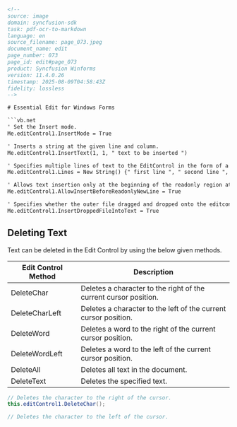 ```html
<!-- 
source: image
domain: syncfusion-sdk
task: pdf-ocr-to-markdown
language: en
source_filename: page_073.jpeg
document_name: edit
page_number: 073
page_id: edit#page_073
product: Syncfusion Winforms
version: 11.4.0.26
timestamp: 2025-08-09T04:58:43Z
fidelity: lossless
-->

# Essential Edit for Windows Forms

```vb.net
' Set the Insert mode.
Me.editControl1.InsertMode = True

' Inserts a string at the given line and column.
Me.editControl1.InsertText(1, 1, " text to be inserted ")

' Specifies multiple lines of text to the EditControl in the form of a string array.
Me.editControl1.Lines = New String() {" first line ", " second line ", " third line "}

' Allows text insertion only at the beginning of the readonly region at the start of a new line.
Me.editControl1.AllowInsertBeforeReadonlyNewLine = True

' Specifies whether the outer file dragged and dropped onto the editcontrol should be inserted into the current content.
Me.editControl1.InsertDroppedFileIntoText = True
```

## Deleting Text

Text can be deleted in the Edit Control by using the below given methods.

| Edit Control Method | Description |
|---------------------|-------------|
| DeleteChar         | Deletes a character to the right of the current cursor position. |
| DeleteCharLeft     | Deletes a character to the left of the current cursor position. |
| DeleteWord         | Deletes a word to the right of the current cursor position. |
| DeleteWordLeft     | Deletes a word to the left of the current cursor position. |
| DeleteAll          | Deletes all text in the document. |
| DeleteText         | Deletes the specified text. |

```csharp
// Deletes the character to the right of the cursor.
this.editControl1.DeleteChar();

// Deletes the character to the left of the cursor.
```

<!-- tags: [Syncfusion, Winforms, Edit Control, Insertion, Deletion, Version 11.4.0.26] keywords: [Syncfusion Winforms, Edit Control, text insertion, text deletion, VB.NET, C#, character deletion, word deletion, delete all text] -->
```